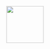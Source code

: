 <div id="header" align="center">
  <img src="https://heroes3towns.com/towns/necropolis/class_2.gif" width="100"/>
</div>
